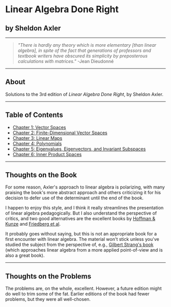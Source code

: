 # Linear Algebra Done Right
## by Sheldon Axler
___

> *"There is hardly any theory which is more elementary [than linear algebra], in spite of the fact that generations of professors and textbook writers have obscured its simplicity by preposterous calculations with matrices."* -Jean Dieudonné
___

## About

Solutions to the 3rd edition of *Linear Algebra Done Right*, by Sheldon Axler.  
___

## Table of Contents

* [Chapter 1: Vector Spaces](https://latexonline.cc/compile?git=https://github.com/jubnoske08/linear_algebra&target=chapter_1.tex&command=pdflatex&force=true)
* [Chapter 2: Finite-Dimensional Vector Spaces](https://latexonline.cc/compile?git=https://github.com/jubnoske08/linear_algebra&target=chapter_2.tex&command=pdflatex&force=true)
* [Chapter 3: Linear Maps](https://latexonline.cc/compile?git=https://github.com/jubnoske08/linear_algebra&target=chapter_3.tex&command=pdflatex&force=true)
* [Chapter 4: Polynomials](https://latexonline.cc/compile?git=https://github.com/jubnoske08/linear_algebra&target=chapter_4.tex&command=pdflatex&force=true)
* [Chapter 5: Eigenvalues, Eigenvectors, and Invariant Subspaces](https://latexonline.cc/compile?git=https://github.com/jubnoske08/linear_algebra&target=chapter_5.tex&command=pdflatex&force=true)
* [Chapter 6: Inner Product Spaces](https://latexonline.cc/compile?git=https://github.com/jubnoske08/linear_algebra&target=chapter_6.tex&command=pdflatex&force=true)
___

## Thoughts on the Book

For some reason, Axler's approach to linear algebra is polarizing, with many praising the book's more abstract approach and others criticizing it for his decision to defer use of the determinant until the end of the book. 

I happen to enjoy this style, and I think it really streamlines the presentation of linear algebra pedagogically.  But I also understand the perspective of critics, and two good alternatives are the excellent books by [Hoffman & Kunze](https://www.pearson.com/us/higher-education/program/Hoffman-Linear-Algebra-2nd-Edition/PGM52361.html) and [Friedberg et al](https://www.pearson.com/us/higher-education/program/Friedberg-Linear-Algebra-5th-Edition/PGM1939358.html). 

It probably goes without saying, but this is not an appropriate book for a first encounter with linear algebra.  The material won't stick unless you've studied the subject from the perspective of, e.g., [Gilbert Strang's book](http://math.mit.edu/~gs/linearalgebra/) (which approaches linear algebra from a more applied point-of-view and is also a great book).
___

## Thoughts on the Problems

The problems are, on the whole, excellent.  However, a future edition might do well to trim some of the fat.  Earlier editions of the book had fewer problems, but they were all well-chosen.      



